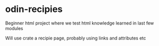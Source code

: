 # odin-recipies

Beginner html project where we test html knowledge learned in last few modules

Will use crate a recipie page, probably using links and attributes etc